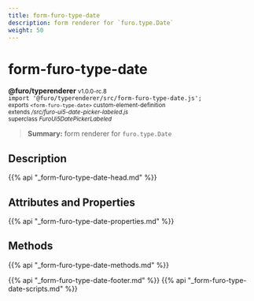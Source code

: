 ```yaml
---
title: form-furo-type-date
description: form renderer for `furo.type.Date`
weight: 50
---
```


# form-furo-type-date
**@furo/typerenderer** <small>v1.0.0-rc.8</small>
<br>`import '@furo/typerenderer/src/form-furo-type-date.js';`<small>
<br>exports `<form-furo-type-date>` custom-element-definition
<br>extends */src/furo-ui5-date-picker-labeled.js*
<br>superclass *FuroUi5DatePickerLabeled*</small>

> **Summary:** form renderer for `furo.type.Date`

## Description



{{% api "_form-furo-type-date-head.md" %}}

## Attributes and Properties
{{% api "_form-furo-type-date-properties.md" %}}



## Methods
{{% api "_form-furo-type-date-methods.md" %}}





{{% api "_form-furo-type-date-footer.md" %}}
{{% api "_form-furo-type-date-scripts.md" %}}
